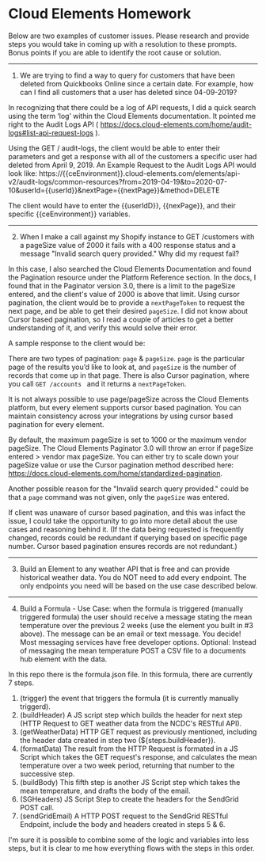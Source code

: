 # Cloud Elements Homework

Below are two examples of customer issues. Please research and provide steps you would take in coming up with a resolution to these prompts. Bonus points if you are able to identify the root cause or solution.
___
1.  We are trying to find a way to query for customers that have been deleted from Quickbooks Online since a certain date. For example, how can I find all customers that a user has deleted since 04-09-2019?

In recognizing that there could be a log of API requests, I did a quick search using the term ‘log’ within the Cloud Elements documentation. It pointed me right to the Audit Logs API ( https://docs.cloud-elements.com/home/audit-logs#list-api-request-logs ).

Using the GET / audit-logs, the client would be able to enter their parameters and get a response with all of the customers a specific user had deleted from April 9, 2019. An Example Request to the Audit Logs API would look like:
https://{{ceEnvironment}}.cloud-elements.com/elements/api-v2/audit-logs/common-resources?from=2019-04-19&to=2020-07-10&userId={{userId}}&nextPage={{nextPage}}&method=DELETE

The client would have to enter the {{userIdD}}, {{nexPage}}, and their specific {{ceEnvironment}} variables.

___

2. When I make a call against my Shopify instance to GET /customers with a pageSize value of 2000 it fails with a 400 response status and a message "Invalid search query provided." Why did my request fail?

In this case, I also searched the Cloud Elements Documentation and found the Pagination resource under the Platform Reference section.  In the docs, I found that in the Paginator version 3.0, there is a limit to the pageSize entered, and the client's value of 2000 is above that limit.  Using cursor pagination, the client would be to provide a ``nextPageToken`` to request the next page, and be able to get their desired ``pageSize``.  I did not know about Cursor based pagination, so I read a couple of articles to get a better understanding of it, and verify this would solve their error.

  A sample response to the client would be:

There are two types of pagination: ``page`` & ``pageSize``. ``page`` is the particular page of the results you’d like to look at, and ``pageSize`` is the number of records that come up in that page. There is also Cursor pagination, where you call ``GET /accounts `` and it returns a ``nextPageToken``.

It is not always possible to use page/pageSize across the Cloud Elements platform, but every element supports cursor based pagination.  You can maintain consistency across your integrations by using cursor based pagination for every element.

By default, the maximum pageSize is set to 1000 or the maximum vendor pageSize. The Cloud Elements Paginator 3.0 will throw an error if pageSize entered > vendor max pageSize. You can either try to scale down your pageSize value or use the Cursor pagination method described here: https://docs.cloud-elements.com/home/standardized-pagination.


Another possible reason for the "Invalid search query provided." could be that a ``page`` command was not given, only the ``pageSize`` was entered.

If client was unaware of cursor based pagination, and this was infact the issue, I could take the opportunity to go into more detail about the use cases and reasoning behind it. (If the data being requested is frequently changed, records could be redundant if querying based on specific page number.  Cursor based pagination ensures records are not redundant.)

___

3. Build an Element to any weather API that is free and can provide historical weather data. You do ​NOT​ need to add every endpoint. The only endpoints you need will be based on the use case described below.

___

4. Build a Formula - Use Case: when the formula is triggered (manually triggered formula) the user should receive a message stating the mean temperature over the previous 2 weeks (use the element you built in #3 above). The message can be an email or text message. You decide! Most messaging services have free developer options. Optional:​ Instead of messaging the mean temperature POST a CSV file to a documents hub element with the data.


In this repo there is the formula.json file.  In this formula, there are currently 7 steps.
1. (trigger) the event that triggers the formula (it is currently manually triggerd).
2. (buildHeader) A JS script step which builds the header for next step (HTTP Request to GET weather data from the NCDC's RESTful API).
3.  (getWeatherData) HTTP GET request as previously mentioned, including the header data created in step two (${steps.buildHeader}).
4.  (formatData) The result from the HTTP Request is formated in a JS Script which takes the GET request's response, and calculates the mean temperature over a two week period, returning that number to the successive step.
5. (buildBody) This fifth step is another JS Script step which takes the mean temperature, and drafts the body of the email.
6. (SGHeaders) JS Script Step to create the headers for the SendGrid POST call.
7.  (sendGridEmail) A HTTP POST request to the SendGrid RESTful Endpoint, include the body and headers created in steps 5 & 6.

I'm sure it is possible to combine some of the logic and variables into less steps, but it is clear to me how everything flows with the steps in this order.